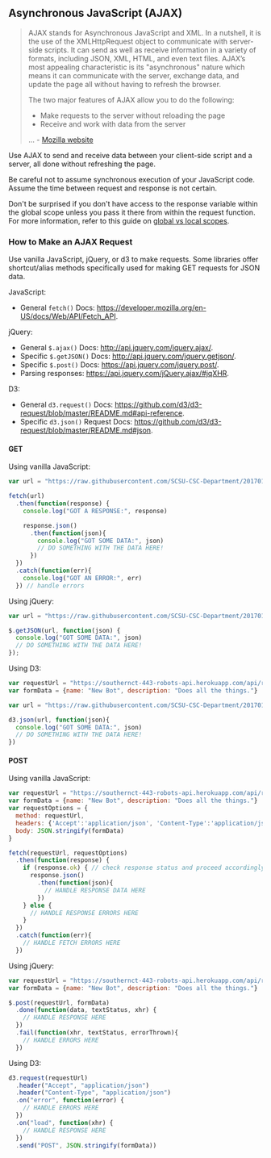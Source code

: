 ## Asynchronous JavaScript (AJAX)

> AJAX stands for Asynchronous JavaScript and XML. In a nutshell, it is the use of the XMLHttpRequest object to communicate with server-side scripts. It can send as well as receive information in a variety of formats, including JSON, XML, HTML, and even text files. AJAX’s most appealing characteristic is its "asynchronous" nature which means it can communicate with the server, exchange data, and update the page all without having to refresh the browser.
>
> The two major features of AJAX allow you to do the following:
>
>  + Make requests to the server without reloading the page
>  + Receive and work with data from the server
>
> ... - [Mozilla website](https://developer.mozilla.org/en-US/docs/AJAX/Getting_Started)

Use AJAX to send and receive data between your client-side script and a server, all done without refreshing the page.

Be careful not to assume synchronous execution of your JavaScript code. Assume the time between request and response is not certain.

Don't be surprised if you don't have access to the response variable within the global scope unless you pass it there from within the request function. For more information, refer to this guide on [global vs local scopes](https://www.w3schools.com/js/js_scope.asp).

### How to Make an AJAX Request

Use vanilla JavaScript, jQuery, or d3 to make requests. Some libraries offer shortcut/alias methods specifically used for making GET requests for JSON data.

JavaScript:

  + General `fetch()` Docs: https://developer.mozilla.org/en-US/docs/Web/API/Fetch_API.

jQuery:

  + General `$.ajax()` Docs: http://api.jquery.com/jquery.ajax/.
  + Specific `$.getJSON()` Docs: http://api.jquery.com/jquery.getjson/.
  + Specific `$.post()` Docs: https://api.jquery.com/jquery.post/.
  + Parsing responses: https://api.jquery.com/jQuery.ajax/#jqXHR.

D3:

  + General `d3.request()` Docs: https://github.com/d3/d3-request/blob/master/README.md#api-reference.
  + Specific `d3.json()` Request Docs: https://github.com/d3/d3-request/blob/master/README.md#json.

#### GET

Using vanilla JavaScript:

```` js
var url = "https://raw.githubusercontent.com/SCSU-CSC-Department/201701-csc-443-01/master/course.json"

fetch(url)
  .then(function(response) {
    console.log("GOT A RESPONSE:", response)

    response.json()
      .then(function(json){
        console.log("GOT SOME DATA:", json)
        // DO SOMETHING WITH THE DATA HERE!
      })
  })
  .catch(function(err){
    console.log("GOT AN ERROR:", err)
  }) // handle errors
````

Using jQuery:

```` js
var url = "https://raw.githubusercontent.com/SCSU-CSC-Department/201701-csc-443-01/master/course.json"

$.getJSON(url, function(json) {
  console.log("GOT SOME DATA:", json)
  // DO SOMETHING WITH THE DATA HERE!
});
````

Using D3:

```` js
var requestUrl = "https://southernct-443-robots-api.herokuapp.com/api/robots"
var formData = {name: "New Bot", description: "Does all the things."}

var url = "https://raw.githubusercontent.com/SCSU-CSC-Department/201701-csc-443-01/master/course.json"

d3.json(url, function(json){
  console.log("GOT SOME DATA:", json)
  // DO SOMETHING WITH THE DATA HERE!
})

````

#### POST

Using vanilla JavaScript:

```` js
var requestUrl = "https://southernct-443-robots-api.herokuapp.com/api/robots"
var formData = {name: "New Bot", description: "Does all the things."}
var requestOptions = {
  method: requestUrl,
  headers: {'Accept':'application/json', 'Content-Type':'application/json'},
  body: JSON.stringify(formData)
}

fetch(requestUrl, requestOptions)
  .then(function(response) {
    if (response.ok) { // check response status and proceed accordingly
      response.json()
        .then(function(json){
          // HANDLE RESPONSE DATA HERE
        })
    } else {
      // HANDLE RESPONSE ERRORS HERE
    }
  })
  .catch(function(err){
    // HANDLE FETCH ERRORS HERE
  })
````

Using jQuery:

```` js
var requestUrl = "https://southernct-443-robots-api.herokuapp.com/api/robots"
var formData = {name: "New Bot", description: "Does all the things."}

$.post(requestUrl, formData)
  .done(function(data, textStatus, xhr) {
    // HANDLE RESPONSE HERE
  })
  .fail(function(xhr, textStatus, errorThrown){
    // HANDLE ERRORS HERE
  })

````

Using D3:

```` js
d3.request(requestUrl)
  .header("Accept", "application/json")
  .header("Content-Type", "application/json")
  .on("error", function(error) {
    // HANDLE ERRORS HERE
  })
  .on("load", function(xhr) {
    // HANDLE RESPONSE HERE
  })
  .send("POST", JSON.stringify(formData))

````
